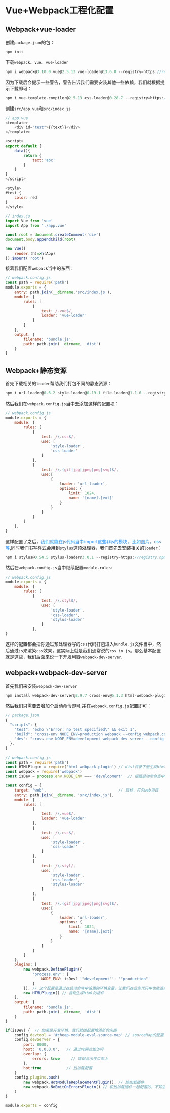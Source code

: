 # Vue+Webpack工程化配置
## Webpack+vue-loader
创建`package.json`的包：
```javascript
npm init
```
下载`webpack`、`vue`、`vue-loader`
```javascript
npm i webpack@3.10.0 vue@2.5.13 vue-loader@13.6.0 --registry=https://registry.npm.taobao.org
```
因为下载后会提示一些警告，警告告诉我们需要安装其他一些依赖，我们就根据提示下载即可：
```javascript
npm i vue-template-compiler@2.5.13 css-loader@0.28.7 --registry=https://registry.npm.taobao.org
```
创建`src/app.vue`和`src/index.js`
```javascript
// app.vue
<template>
	<div id="test">{{text}}</div>
</template>

<script>
export default {
	data(){
		return {
			text:'abc'
		}
	}
}
</script>

<style>
#test {
	color: red
}
</style>
```
```javascript
// index.js
import Vue from 'vue'
import App from './app.vue'

const root = document.createComment('div')
document.body.appendChild(root)

new Vue({
	render:(h)=>h(App)
}).$mount('root')
```
接着我们配置`webpack`当中的东西：
```javascript
// webpack.config.js
const path = require('path')
module.exports = {
	entry: path.join(__dirname,'src/index.js'),
	module: {
		rules: [
			{
				test: /.vue$/,
				loader: 'vue-loader'
			}
		]
	},
	output: {
		filename: 'bundle.js',
		path: path.join(__dirname, 'dist')
	}
}
```

## Webpack+静态资源
首先下载相关的`loader`帮助我们打包不同的静态资源：
```javascript
npm i url-loader@0.6.2 style-loader@0.19.1 file-loader@1.1.6 --registry=https://registry.npm.taobao.org

```
然后我们在`webpack.config.js`当中去添加这样的配置项：
```javascript
// webpack.config.js
module.exports = {
	module: {
		rules: [
			{
				test: /\.css$/,
				use: [
					'style-loader',
					'css-loader'
				]
			},
			{
				test: /\.(gif|jpg|jpeg|png|svg)$/,
				use:[
					{
						loader: 'url-loader',
						options: {
							limit: 1024,
							name: '[name].[ext]'
						}
					}
				]
			}
		]
	},
}
```
这样配置了之后，<font color=#1E90FF>我们就能在js代码当中import这些非js的模块，比如图片，css等</font>,同时我们书写样式会用到`stylus`这预处理器，我们首先去安装相关的`loader`：
```javascript
npm i stylus@0.54.5 stylus-loader@3.0.1 --registry=https://registry.npm.taobao.org
```
然后在`webpack.config.js`当中继续配置`module.rules`:
```javascript
// webpack.config.js
module.exports = {
	module: {
		rules: [
			{
				test: /\.styl$/,
				use: [
					'style-loader',
					'css-loader',
					'stylus-loader'
				]
			},
}
```
这样的配置都会把你通过预处理器写的`css`代码打包进入`bundle.js`文件当中，然后通过`js`来渲染`css`效果，这实际上就是我们通常说的`css in js`。那么基本配置就是这些，我们后面来说一下开发利器`webpack-dev-server`.

## webpack+webpack-dev-server
首先我们来安装`webpack-dev-server`
```javascript
npm install webpack-dev-server@2.9.7 cross-env@5.1.3 html-webpack-plugin@2.30.1 --registry=https://registry.npm.taobao.org
```
然后我们只需要去增加个启动命令即可,并在`webpack.config.js`配置即可：
```javascript
// package.json
{
  "scripts": {
    "test": "echo \"Error: no test specified\" && exit 1",
    "build": "cross-env NODE_ENV=production webpack --config webpack.config.js",
    "dev": "cross-env NODE_ENV=development webpack-dev-server --config webpack.config.js"
  },
}
```
```javascript
// webpack.config.js
const path = require('path')
const HTMLPlugin = require('html-webpack-plugin') // dist目录下面生成html的插件
const webpack = require('webpack')
const isDev = process.env.NODE_ENV === 'development'  // 根据启动命令当中的环境变量的配置判断isDev是不是true（开发环境）

const config = {
	target: 'web',                                // 目标，打包web项目
	entry: path.join(__dirname, 'src/index.js'),
	module: {
		rules: [
			{
				test: /\.vue$/,
				loader: 'vue-loader'
			},
			{
				test: /\.css$/,
				use: [
					'style-loader',
					'css-loader'
				]
			},
			{
				test: /\.styl/,
				use: [
					'style-loader',
					'css-loader',
					'stylus-loader'
				]
			},
			{
				test: /\.(gif|jpg|jpeg|png|svg)$/,
				use:[
					{
						loader: 'url-loader',
						options: {
							limit: 1024,
							name: '[name].[ext]'
						}
					}
				]
			}
		]
	},
	plugins: [
		new webpack.DefinePlugin({
			'process.env': {
				NODE_ENV: isDev? '"development"': '"production"'
			}
		}), // 这个配置是通过在启动命令中设置的环境变量，让我们在业务代码中也能直接使用process.env.NODE_ENV
		new HTMLPlugin() // 自动生成html的插件
	],
	output: {
		filename: 'bundle.js',
		path: path.join(__dirname, 'dist')
	}
}

if(isDev) {  // 如果是开发环境，我们就给配置增添新的东西
	config.devtool = '#cheap-module-eval-source-map' // sourceMap的配置
	config.devServer = {
		port: 8000,
		host: '0.0.0.0',   // 通过内网也能访问
		overlay: {
			errors: true     // 错误显示在页面上
		},
		hot:true           // 热加载配置
	}
	config.plugins.push(
		new webpack.HotModuleReplacementPlugin(), // 热加载插件
		new webpack.NoEmitOnErrorsPlugin() // 和热加载插件一起配置的，不知道有啥作用
	)
}

module.exports = config
```

